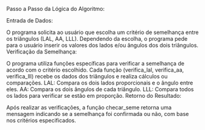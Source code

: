 

Passo a Passo da Lógica do Algoritmo:

Entrada de Dados:

O programa solicita ao usuário que escolha um critério de semelhança entre os triângulos (LAL, AA, LLL).
Dependendo da escolha, o programa pede para o usuário inserir os valores dos lados e/ou ângulos dos dois triângulos.
Verificação da Semelhança:

O programa utiliza funções específicas para verificar a semelhança de acordo com o critério escolhido.
Cada função (verifica_lal, verifica_aa, verifica_lll) recebe os dados dos triângulos e realiza cálculos ou comparações.
LAL: Compara os dois lados proporcionais e o ângulo entre eles.
AA: Compara os dois ângulos de cada triângulo.
LLL: Compara todos os lados para verificar se estão em proporção.
Retorno do Resultado:

Após realizar as verificações, a função checar_seme retorna uma mensagem indicando se a semelhança foi confirmada ou não, com base nos critérios especificados.
